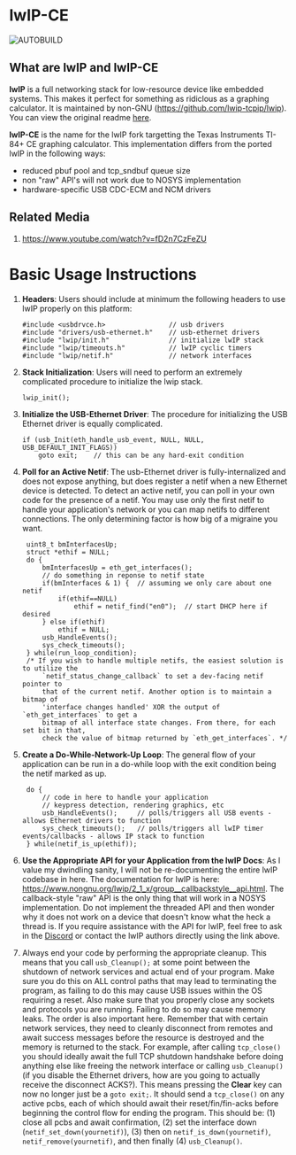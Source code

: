 # lwIP-CE #

![AUTOBUILD](https://github.com/cagstech/lwip-ce/actions/workflows/build.yml/badge.svg)

## What are lwIP and lwIP-CE ##

**lwIP** is a full networking stack for low-resource device like embedded systems. This makes it perfect for something as ridiclous as a graphing calculator.
It is maintained by non-GNU (https://github.com/lwip-tcpip/lwip). You can view the original readme [here](./README-ORIG.md).

**lwIP-CE** is the name for the lwIP fork targetting the Texas Instruments TI-84+ CE graphing calculator. This implementation differs from the ported lwIP in the following ways:
- reduced pbuf pool and tcp_sndbuf queue size
- non "raw" API's will not work due to NOSYS implementation
- hardware-specific USB CDC-ECM and NCM drivers

## Related Media ##
1. https://www.youtube.com/watch?v=fD2n7CzFeZU


# Basic Usage Instructions #

1. **Headers**: Users should include at minimum the following headers to use lwIP properly on this platform:

       #include <usbdrvce.h>                // usb drivers
       #include "drivers/usb-ethernet.h"    // usb-ethernet drivers
       #include "lwip/init.h"               // initialize lwIP stack
       #include "lwip/timeouts.h"           // lwIP cyclic timers
       #include "lwip/netif.h"              // network interfaces

2. **Stack Initialization**: Users will need to perform an extremely complicated procedure to initialize the lwip stack.

       lwip_init();

3. **Initialize the USB-Ethernet Driver**: The procedure for initializing the USB Ethernet driver is equally complicated.

       if (usb_Init(eth_handle_usb_event, NULL, NULL, USB_DEFAULT_INIT_FLAGS))
           goto exit;    // this can be any hard-exit condition

3. **Poll for an Active Netif**: The usb-Ethernet driver is fully-internalized and does not expose anything, but does register a netif when a new Ethernet device is detected. To detect an active netif, you can poll in your own code for the presence of a netif. You may use only the first netif to handle your application's network or you can map netifs to different connections. The only determining factor is how big of a migraine you want.

        uint8_t bmInterfacesUp;
        struct *ethif = NULL;
        do {
            bmInterfacesUp = eth_get_interfaces();
            // do something in reponse to netif state
            if(bmInterfaces & 1) {  // assuming we only care about one netif
                if(ethif==NULL)
                    ethif = netif_find("en0");  // start DHCP here if desired
            } else if(ethif)  
                ethif = NULL;
            usb_HandleEvents();
            sys_check_timeouts();
        } while(run_loop_condition);
        /* If you wish to handle multiple netifs, the easiest solution is to utilize the
            `netif_status_change_callback` to set a dev-facing netif pointer to
            that of the current netif. Another option is to maintain a bitmap of 
            'interface changes handled' XOR the output of `eth_get_interfaces` to get a
            bitmap of all interface state changes. From there, for each set bit in that,
            check the value of bitmap returned by `eth_get_interfaces`. */


5. **Create a Do-While-Network-Up Loop**: The general flow of your application can be run in a do-while loop with the exit condition being the netif marked as up.

        do {
            // code in here to handle your application
            // keypress detection, rendering graphics, etc
            usb_HandleEvents();     // polls/triggers all USB events - allows Ethernet drivers to function
            sys_check_timeouts();   // polls/triggers all lwIP timer events/callbacks - allows IP stack to function
        } while(netif_is_up(ethif));

6. **Use the Appropriate API for your Application from the lwIP Docs**: As I value my dwindling sanity, I will not be re-documenting the entire lwIP codebase in here. The documentation for lwIP is here: https://www.nongnu.org/lwip/2_1_x/group__callbackstyle__api.html. The callback-style "raw" API is the only thing that will work in a NOSYS implementation. Do not implement the threaded API and then wonder why it does not work on a device that doesn't know what the heck a thread is. If you require assistance with the API for lwIP, feel free to ask in the [Discord](https://discord.gg/kvcuygqU) or contact the lwIP authors directly using the link above.

7. Always end your code by performing the appropriate cleanup. This means that you call `usb_Cleanup();` at some point between the shutdown of network services and actual end of your program. Make sure you do this on ALL control paths that may lead to terminating the program, as failing to do this may cause USB issues within the OS requiring a reset. Also make sure that you properly close any sockets and protocols you are running. Failing to do so may cause memory leaks. The order is also important here. Remember that with certain network services, they need to cleanly disconnect from remotes and await success messages before the resource is destroyed and the memory is returned to the stack. For example, after calling `tcp_close()` you should ideally await the full TCP shutdown handshake before doing anything else like freeing the network interface or calling `usb_Cleanup()` (if you disable the Ethernet drivers, how are you going to actually receive the disconnect ACKS?). This means pressing the **Clear** key can now no longer just be a `goto exit;`. It should send a `tcp_close()` on any active pcbs, each of which should await their reset/fin/fin-acks before beginning the control flow for ending the program. This should be: (1) close all pcbs and await confirmation, (2) set the interface down (`netif_set_down(yournetif)`), (3) then on `netif_is_down(yournetif)`, `netif_remove(yournetif)`, and then finally (4) `usb_Cleanup()`.
